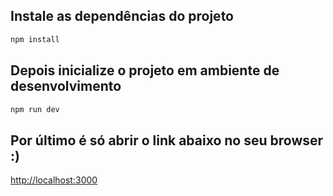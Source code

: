 ## Instale as dependências do projeto
```bash
npm install
```

## Depois inicialize o projeto em ambiente de desenvolvimento
```bash
npm run dev
```

## Por último é só abrir o link abaixo no seu browser :)
[http://localhost:3000](http://localhost:3000)
